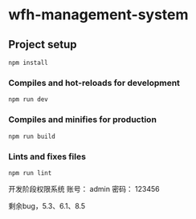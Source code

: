 # wfh-management-system

## Project setup
```
npm install
```

### Compiles and hot-reloads for development
```
npm run dev
```

### Compiles and minifies for production
```
npm run build
```

### Lints and fixes files
```
npm run lint
```
开发阶段权限系统
   账号： admin
   密码： 123456

剩余bug，5.3、6.1、8.5
